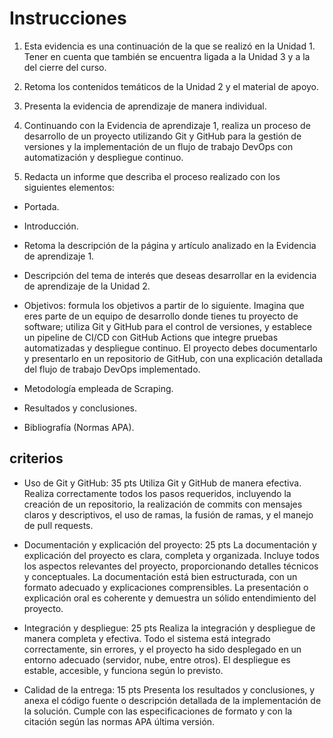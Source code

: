 # Instrucciones

1. Esta evidencia es una continuación de la que se realizó en la Unidad 1. Tener en cuenta que también se encuentra ligada a la Unidad 3 y a la del cierre del curso.

2. Retoma los contenidos temáticos de la Unidad 2 y el material de apoyo.

3. Presenta la evidencia de aprendizaje de manera individual.

4. Continuando con la Evidencia de aprendizaje 1, realiza un proceso de desarrollo de un proyecto utilizando Git y GitHub para la gestión de versiones y la implementación de un flujo de trabajo DevOps con automatización y despliegue continuo.

5. Redacta un informe que describa el proceso realizado con los siguientes elementos:

- Portada.

- Introducción.

- Retoma la descripción de la página y artículo analizado en la Evidencia de aprendizaje 1.

- Descripción del tema de interés que deseas desarrollar en la evidencia de aprendizaje de la Unidad 2.

- Objetivos: formula los objetivos a partir de lo siguiente. Imagina que eres parte de un equipo de desarrollo donde tienes tu proyecto de software; utiliza Git y GitHub para el control de versiones, y establece un pipeline de CI/CD con GitHub Actions que integre pruebas automatizadas y despliegue continuo. El proyecto debes documentarlo y presentarlo en un repositorio de GitHub, con una explicación detallada del flujo de trabajo DevOps implementado.

- Metodología empleada de Scraping.

- Resultados y conclusiones.

- Bibliografía (Normas APA).

## criterios

- Uso de Git y GitHub: 35 pts
Utiliza Git y GitHub de manera efectiva. Realiza correctamente todos los pasos requeridos, incluyendo la creación de un repositorio, la realización de commits con mensajes claros y descriptivos, el uso de ramas, la fusión de ramas, y el manejo de pull requests. 

- Documentación y explicación del proyecto: 25 pts
La documentación y explicación del proyecto es clara, completa y organizada. Incluye todos los aspectos relevantes del proyecto, proporcionando detalles técnicos y conceptuales. La documentación está bien estructurada, con un formato adecuado y explicaciones comprensibles. La presentación o explicación oral es coherente y demuestra un sólido entendimiento del proyecto.

- Integración y despliegue: 25 pts
Realiza la integración y despliegue de manera completa y efectiva. Todo el sistema está integrado correctamente, sin errores, y el proyecto ha sido desplegado en un entorno adecuado (servidor, nube, entre otros). El despliegue es estable, accesible, y funciona según lo previsto.

- Calidad de la entrega: 15 pts
Presenta los resultados y conclusiones, y anexa el código fuente o descripción detallada de la implementación de la solución. Cumple con las especificaciones de formato y con la citación según las normas APA última versión.